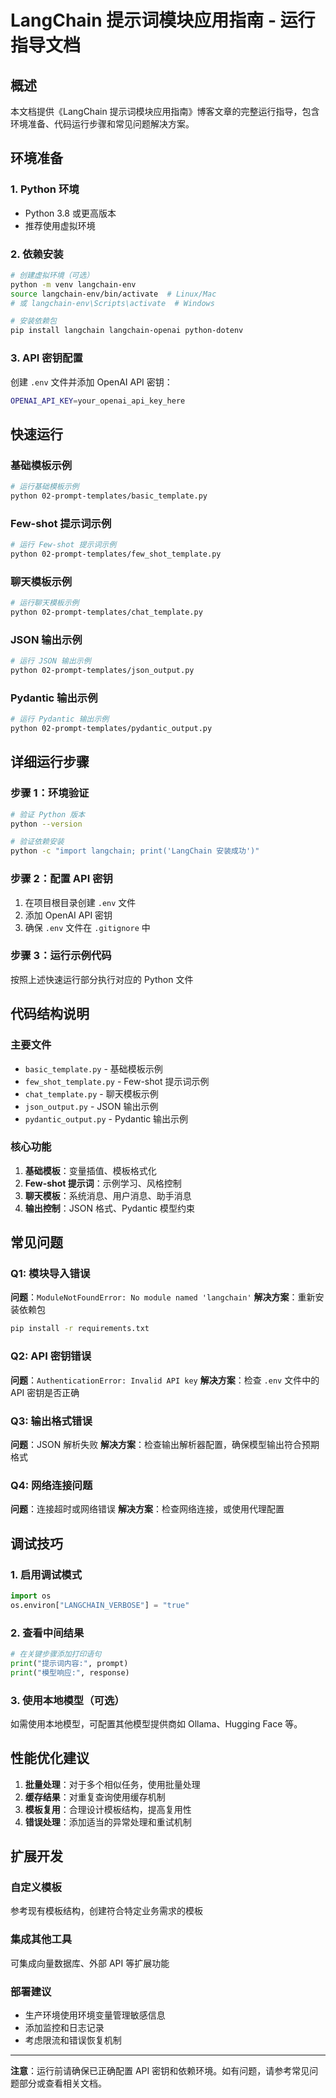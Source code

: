 

# LangChain 提示词模块应用指南 - 运行指导文档

## 概述
本文档提供《LangChain 提示词模块应用指南》博客文章的完整运行指导，包含环境准备、代码运行步骤和常见问题解决方案。

## 环境准备

### 1. Python 环境
- Python 3.8 或更高版本
- 推荐使用虚拟环境

### 2. 依赖安装
```bash
# 创建虚拟环境（可选）
python -m venv langchain-env
source langchain-env/bin/activate  # Linux/Mac
# 或 langchain-env\Scripts\activate  # Windows

# 安装依赖包
pip install langchain langchain-openai python-dotenv
```

### 3. API 密钥配置
创建 `.env` 文件并添加 OpenAI API 密钥：
```bash
OPENAI_API_KEY=your_openai_api_key_here
```

## 快速运行

### 基础模板示例
```bash
# 运行基础模板示例
python 02-prompt-templates/basic_template.py
```

### Few-shot 提示词示例
```bash
# 运行 Few-shot 提示词示例
python 02-prompt-templates/few_shot_template.py
```

### 聊天模板示例
```bash
# 运行聊天模板示例
python 02-prompt-templates/chat_template.py
```

### JSON 输出示例
```bash
# 运行 JSON 输出示例
python 02-prompt-templates/json_output.py
```

### Pydantic 输出示例
```bash
# 运行 Pydantic 输出示例
python 02-prompt-templates/pydantic_output.py
```

## 详细运行步骤

### 步骤 1：环境验证
```bash
# 验证 Python 版本
python --version

# 验证依赖安装
python -c "import langchain; print('LangChain 安装成功')"
```

### 步骤 2：配置 API 密钥
1. 在项目根目录创建 `.env` 文件
2. 添加 OpenAI API 密钥
3. 确保 `.env` 文件在 `.gitignore` 中

### 步骤 3：运行示例代码
按照上述快速运行部分执行对应的 Python 文件

## 代码结构说明

### 主要文件
- `basic_template.py` - 基础模板示例
- `few_shot_template.py` - Few-shot 提示词示例
- `chat_template.py` - 聊天模板示例
- `json_output.py` - JSON 输出示例
- `pydantic_output.py` - Pydantic 输出示例

### 核心功能
1. **基础模板**：变量插值、模板格式化
2. **Few-shot 提示词**：示例学习、风格控制
3. **聊天模板**：系统消息、用户消息、助手消息
4. **输出控制**：JSON 格式、Pydantic 模型约束

## 常见问题

### Q1: 模块导入错误
**问题**：`ModuleNotFoundError: No module named 'langchain'`
**解决方案**：重新安装依赖包
```bash
pip install -r requirements.txt
```

### Q2: API 密钥错误
**问题**：`AuthenticationError: Invalid API key`
**解决方案**：检查 `.env` 文件中的 API 密钥是否正确

### Q3: 输出格式错误
**问题**：JSON 解析失败
**解决方案**：检查输出解析器配置，确保模型输出符合预期格式

### Q4: 网络连接问题
**问题**：连接超时或网络错误
**解决方案**：检查网络连接，或使用代理配置

## 调试技巧

### 1. 启用调试模式
```python
import os
os.environ["LANGCHAIN_VERBOSE"] = "true"
```

### 2. 查看中间结果
```python
# 在关键步骤添加打印语句
print("提示词内容:", prompt)
print("模型响应:", response)
```

### 3. 使用本地模型（可选）
如需使用本地模型，可配置其他模型提供商如 Ollama、Hugging Face 等。

## 性能优化建议

1. **批量处理**：对于多个相似任务，使用批量处理
2. **缓存结果**：对重复查询使用缓存机制
3. **模板复用**：合理设计模板结构，提高复用性
4. **错误处理**：添加适当的异常处理和重试机制

## 扩展开发

### 自定义模板
参考现有模板结构，创建符合特定业务需求的模板

### 集成其他工具
可集成向量数据库、外部 API 等扩展功能

### 部署建议
- 生产环境使用环境变量管理敏感信息
- 添加监控和日志记录
- 考虑限流和错误恢复机制

---

**注意**：运行前请确保已正确配置 API 密钥和依赖环境。如有问题，请参考常见问题部分或查看相关文档。


